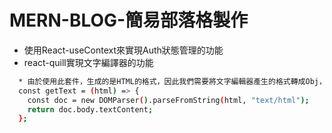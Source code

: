 # MERN-BLOG-簡易部落格製作


* 使用React-useContext來實現Auth狀態管理的功能
* react-quill實現文字編譯器的功能

```bash
  * 由於使用此套件，生成的是HTML的格式，因此我們需要將文字編輯器產生的格式轉成Obj，然後再轉為純text
  const getText = (html) => {
    const doc = new DOMParser().parseFromString(html, "text/html");
    return doc.body.textContent;
  };
```
